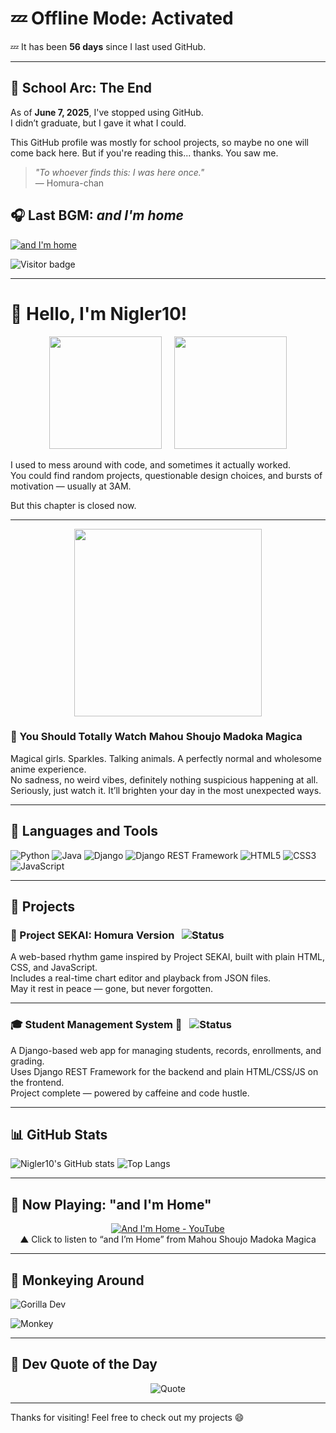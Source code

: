 # 💤 Offline Mode: Activated

<!-- DAYS_OFFLINE_START -->
💤 It has been **56 days** since I last used GitHub.
<!-- DAYS_OFFLINE_END -->

---

## 🫧 School Arc: The End

As of **June 7, 2025**, I've stopped using GitHub.  
I didn’t graduate, but I gave it what I could.

This GitHub profile was mostly for school projects, so maybe no one will come back here. But if you're reading this... thanks. You saw me.

> _"To whoever finds this: I was here once."_  
> — Homura-chan

## 🎧 Last BGM: *and I'm home*

[![and I'm home](https://img.shields.io/badge/and%20I'm%20home-playing-blue?logo=youtube)](https://youtu.be/QKouLYAOrDc?si=9s5nOibaip-7XOq0)

![Visitor badge](https://komarev.com/ghpvc/?username=Nigler10&label=Profile%20views&color=0e75b6&style=flat)


---

# 👋 Hello, I'm Nigler10!

<p align="center">
  <img src="https://media.tenor.com/Z_jHYKTiYFAAAAAM/kasane-teto.gif" width="180"/>
  &nbsp;&nbsp;&nbsp;
  <img src="https://media.tenor.com/Bef9g3H_63sAAAAM/pear-teto-teto-kasane.gif" width="180"/>
</p>

I used to mess around with code, and sometimes it actually worked.  
You could find random projects, questionable design choices, and bursts of motivation — usually at 3AM.

But this chapter is closed now.

---

<p align="center">
  <img src="https://i0.wp.com/img3.wikia.nocookie.net/__cb20131210214721/magical-girl-mahou-shoujo/images/e/ec/Madoka_Magica_wallpaper.jpg" width="300"/>
</p>

### 🎀 You Should Totally Watch Mahou Shoujo Madoka Magica

Magical girls. Sparkles. Talking animals. A perfectly normal and wholesome anime experience.  
No sadness, no weird vibes, definitely nothing suspicious happening at all.  
Seriously, just watch it. It’ll brighten your day in the most unexpected ways.

---

## 🔧 Languages and Tools
![Python](https://img.shields.io/badge/-Python-3776AB?style=flat-square&logo=python)
![Java](https://img.shields.io/badge/-Java-007396?style=flat-square&logo=java)
![Django](https://img.shields.io/badge/-Django-092E20?style=flat-square&logo=django)
![Django REST Framework](https://img.shields.io/badge/-DRF-white?style=flat-square&logo=python&logoColor=red)
![HTML5](https://img.shields.io/badge/-HTML5-E34F26?style=flat-square&logo=html5)
![CSS3](https://img.shields.io/badge/-CSS3-1572B6?style=flat-square&logo=css3)
![JavaScript](https://img.shields.io/badge/-JavaScript-F7DF1E?style=flat-square&logo=javascript)

---

## 🧩 Projects

### 🎵 Project SEKAI: Homura Version &nbsp; ![Status](https://img.shields.io/badge/Status-Cancelled-red?style=flat-square)
A web-based rhythm game inspired by Project SEKAI, built with plain HTML, CSS, and JavaScript.  
Includes a real-time chart editor and playback from JSON files.  
May it rest in peace — gone, but never forgotten.

---

### 🎓 Student Management System 🚀 &nbsp; ![Status](https://img.shields.io/badge/Status-Completed-brightgreen?style=flat-square)  
A Django-based web app for managing students, records, enrollments, and grading.  
Uses Django REST Framework for the backend and plain HTML/CSS/JS on the frontend.  
Project complete — powered by caffeine and code hustle.  

---

## 📊 GitHub Stats
![Nigler10's GitHub stats](https://github-readme-stats.vercel.app/api?username=Nigler10&show_icons=true&theme=tokyonight)
![Top Langs](https://github-readme-stats.vercel.app/api/top-langs/?username=Nigler10&layout=compact&theme=tokyonight)

---

## 🎵 Now Playing: "and I'm Home"

<p align="center">
  <a href="https://youtu.be/QKouLYAOrDc?si=Yue-WprK7_mWv4AQ">
    <img src="https://img.youtube.com/vi/QKouLYAOrDc/0.jpg" alt="And I'm Home - YouTube">
  </a><br>
  ▲ Click to listen to “and I’m Home” from Mahou Shoujo Madoka Magica
</p>

---

## 🦍 Monkeying Around

![Gorilla Dev](https://img.shields.io/badge/Gorilla%20Dev%20😴-Exhausted-blueviolet?style=for-the-badge&logo=github)  

![Monkey](https://img.shields.io/badge/Monkey%20Mode-Off-lightgrey?style=flat-square&logo=monkey)

---

## 💬 Dev Quote of the Day

<p align="center">
  <img src="https://quotes-github-readme.vercel.app/api?type=horizontal&theme=dark" alt="Quote">
</p>

---

Thanks for visiting! Feel free to check out my projects 😄
